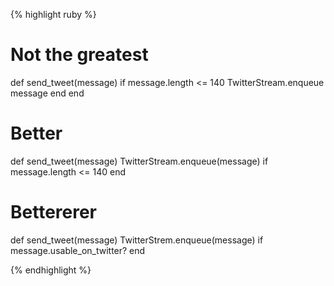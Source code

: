 {% highlight ruby %}
# Not the greatest
def send_tweet(message)
  if message.length <= 140
    TwitterStream.enqueue message
  end
end

# Better
def send_tweet(message)
  TwitterStream.enqueue(message) if message.length <= 140
end

# Bettererer
def send_tweet(message)
  TwitterStrem.enqueue(message) if message.usable_on_twitter?
end

{% endhighlight %}
